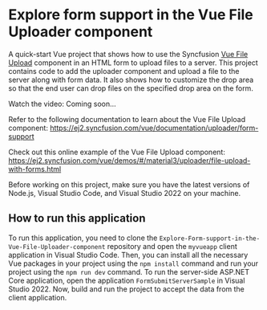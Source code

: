 # Explore form support in the Vue File Uploader component

A quick-start Vue project that shows how to use the Syncfusion [Vue File Upload](https://www.syncfusion.com/vue-components/vue-file-upload?utm_source=github&utm_medium=listing&utm_campaign=tutorial-videos-vue-file-upload-form-support-sample) component in an HTML form to upload files to a server. This project contains code to add the uploader component and upload a file to the server along with form data. It also shows how to customize the drop area so that the end user can drop files on the specified drop area on the form.

Watch the video: Coming soon…

Refer to the following documentation to learn about the Vue File Upload component: https://ej2.syncfusion.com/vue/documentation/uploader/form-support  

Check out this online example of the Vue File Upload component: https://ej2.syncfusion.com/vue/demos/#/material3/uploader/file-upload-with-forms.html  

Before working on this project, make sure you have the latest versions of Node.js, Visual Studio Code, and Visual Studio 2022 on your machine.

## How to run this application
To run this application, you need to clone the `Explore-Form-support-in-the-Vue-File-Uploader-component` repository and open the `myvueapp` client application in Visual Studio Code. Then, you can install all the necessary Vue packages in your project using the `npm install` command and run your project using the `npm run dev` command. To run the server-side ASP.NET Core application, open the application `FormSubmitServerSample` in Visual Studio 2022. Now, build and run the project to accept the data from the client application.